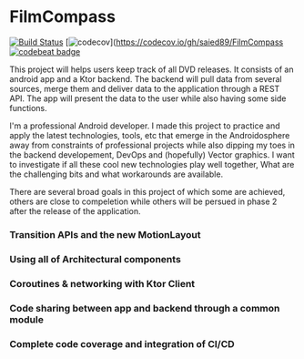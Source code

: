 # FilmCompass
[![Build Status](https://travis-ci.org/saied89/FilmCompass.svg?branch=master)](https://travis-ci.org/saied89/FilmCompass)
[![codecov](https://codecov.io/gh/saied89/FilmCompass/branch/master/graph/badge.svg)](https://codecov.io/gh/saied89/FilmCompass [![codebeat badge](https://codebeat.co/badges/8b43d9a1-1fb1-4a72-bf89-ca1ec9ae56a7)](https://codebeat.co/projects/github-com-saied89-filmcompass-master)

This project will helps users keep track of all DVD releases. It consists of an android app and a Ktor backend. The backend will pull data from several sources, merge them and deliver data to the application through a REST API. The app will present the data to the user while also having some side functions.

I'm a professional Android developer. I made this project to practice and apply the latest technologies, tools, etc that emerge in the Androidosphere away from constraints of professional projects while also dipping my toes in the backend developement, DevOps and (hopefully) Vector graphics. I want to investigate if all these cool new technologies play well together, What are the challenging bits and what workarounds are available.

There are several broad goals in this project of which some are achieved, others are close to compeletion while others will be persued in phase 2 after the release of the application.

### Transition APIs and the new MotionLayout

### Using all of Architectural components

### Coroutines & networking with Ktor Client

### Code sharing between app and backend through a common module

### Complete code coverage and integration of CI/CD




